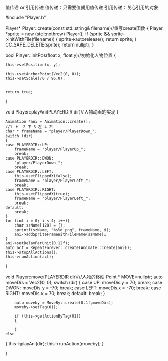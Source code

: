 # 
值传递 or 引用传递
值传递：只需要值就用值传递
引用传递：关心引用的对象

#include "Player.h"


Player* Player::create(const std::string& filename)//重写create函数
{
	Player *sprite = new (std::nothrow) Player();
	if (sprite && sprite->initWithFile(filename))
	{
		sprite->autorelease();
		return sprite;
	}
	CC_SAFE_DELETE(sprite);
	return nullptr;
}

bool Player::initPos(float x, float y)//初始化人物位置
{

	this->setPosition(x, y);

	this->setAnchorPoint(Vec2(0, 0));
	this->setScale(70 / 96.0);


	return true;
}

void Player::playAni(PLAYERDIR dir)//人物动画的实现
{
	
	Animation *ani = Animation::create();
	//1 上  2 下 3 左 4 右
	char * frameName = "player/PlayerDown_";
	switch (dir)
	{
	case PLAYERDIR::UP:
		frameName = "player/PlayerUp_";
		break;
	case PLAYERDIR::DWON:
		"player/PlayerDown_";
		break;
	case PLAYERDIR::LEFT:
		this->setFlippedX(false);
		frameName = "player/PlayerLeft_";
		break;
	case PLAYERDIR::RIGHT:
		this->setFlippedX(true);
		frameName = "player/PlayerLeft_";
		break;
	default:
		break;
	}
	for (int i = 0; i < 4; i++){
		char szName[128] = {};
		sprintf(szName, "%s%d.png", frameName, i);
		ani->addSpriteFrameWithFileName(szName);
	}
	ani->setDelayPerUnit(0.12f);
	auto act = RepeatForever::create(Animate::create(ani));
	this->stopAllActions();	
	this->runAction(act);


}


void Player::move(PLAYERDIR dir){//人物的移动
	Point * MOVE=nullptr;
	auto moveDis = Vec2(0, 0);
	switch (dir)
	{
	case UP:
		moveDis.y = 70;
		break;
	case DWON:
		moveDis.y = -70;
		break;
	case LEFT:
		moveDis.x = -70;
		break;
	case RIGHT:
		moveDis.x = 70;
		break;
	default:
		break;
	}

		auto moveby = MoveBy::create(0.1f,moveDis);
		moveby->setTag(01);

		if (this->getActionByTag(01))
		{

		}
    else
  {
		this->playAni(dir);
		this->runAction(moveby);
   }


}


